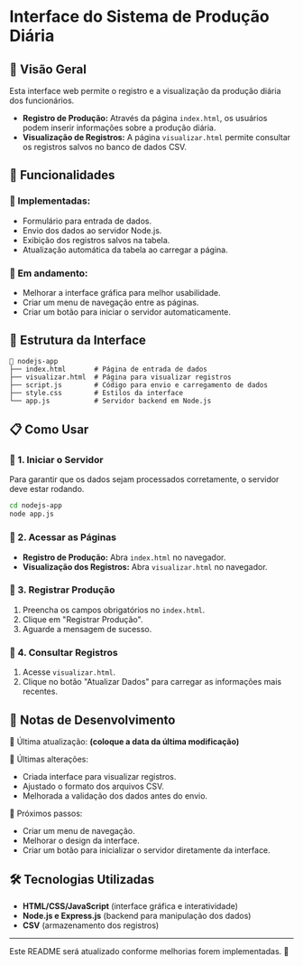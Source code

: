 # Interface do Sistema de Produção Diária

## 📌 Visão Geral

Esta interface web permite o registro e a visualização da produção diária dos funcionários.

- **Registro de Produção:** Através da página `index.html`, os usuários podem inserir informações sobre a produção diária.
- **Visualização de Registros:** A página `visualizar.html` permite consultar os registros salvos no banco de dados CSV.

## 🚀 Funcionalidades

### 🔹 Implementadas:

- Formulário para entrada de dados.
- Envio dos dados ao servidor Node.js.
- Exibição dos registros salvos na tabela.
- Atualização automática da tabela ao carregar a página.

### 🔹 Em andamento:

- Melhorar a interface gráfica para melhor usabilidade.
- Criar um menu de navegação entre as páginas.
- Criar um botão para iniciar o servidor automaticamente.

## 📂 Estrutura da Interface

```
📁 nodejs-app
├── index.html       # Página de entrada de dados
├── visualizar.html  # Página para visualizar registros
├── script.js        # Código para envio e carregamento de dados
├── style.css        # Estilos da interface
└── app.js           # Servidor backend em Node.js
```

## 📋 Como Usar

### 🔹 1. Iniciar o Servidor

Para garantir que os dados sejam processados corretamente, o servidor deve estar rodando.

```sh
cd nodejs-app
node app.js
```

### 🔹 2. Acessar as Páginas

- **Registro de Produção:** Abra `index.html` no navegador.
- **Visualização dos Registros:** Abra `visualizar.html` no navegador.

### 🔹 3. Registrar Produção

1. Preencha os campos obrigatórios no `index.html`.
2. Clique em "Registrar Produção".
3. Aguarde a mensagem de sucesso.

### 🔹 4. Consultar Registros

1. Acesse `visualizar.html`.
2. Clique no botão "Atualizar Dados" para carregar as informações mais recentes.

## 📝 Notas de Desenvolvimento

📌 Última atualização: **(coloque a data da última modificação)**

📌 Últimas alterações:

- Criada interface para visualizar registros.
- Ajustado o formato dos arquivos CSV.
- Melhorada a validação dos dados antes do envio.

📌 Próximos passos:

- Criar um menu de navegação.
- Melhorar o design da interface.
- Criar um botão para inicializar o servidor diretamente da interface.

## 🛠 Tecnologias Utilizadas

- **HTML/CSS/JavaScript** (interface gráfica e interatividade)
- **Node.js e Express.js** (backend para manipulação dos dados)
- **CSV** (armazenamento dos registros)

---

Este README será atualizado conforme melhorias forem implementadas. 🚀

